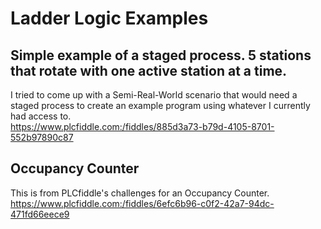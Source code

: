 # Ladder Logic Examples

## Simple example of a staged process. 5 stations that rotate with one active station at a time. 
I tried to come up with a Semi-Real-World scenario that would need a staged process to create an example program using whatever I currently had access to.  
https://www.plcfiddle.com:/fiddles/885d3a73-b79d-4105-8701-552b97890c87


## Occupancy Counter
This is from PLCfiddle's challenges for an Occupancy Counter.        
https://www.plcfiddle.com:/fiddles/6efc6b96-c0f2-42a7-94dc-471fd66eece9

